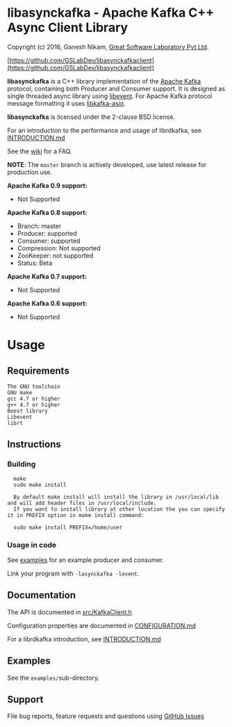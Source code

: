 libasynckafka - Apache Kafka C++ Async Client Library
==============================================

Copyright (c) 2016, Ganesh Nikam, [Great Software Laboratory Pvt Ltd](http://gslab.com/).

[https://github.com/GSLabDev/libasynckafkaclient](https://github.com/GSLabDev/libasynckafkaclient)

**libasynckafka** is a C++ library implementation of the
[Apache Kafka](http://kafka.apache.org/) protocol, containing both
Producer and Consumer support. It is designed as single threaded async library using
[libevent](http://libevent.org/). For Apache Kafka protocol message formatting it
uses [libkafka-asio](https://github.com/danieljoos/libkafka-asio).

**libasynckafka** is licensed under the 2-clause BSD license.

For an introduction to the performance and usage of librdkafka, see
[INTRODUCTION.md](https://github.com/GSLabDev/libasynckafkaclient/blob/master/INTRODUCTION.md)

See the [wiki](https://github.com/GSLabDev/libasynckafkaclient/wiki) for a FAQ.

**NOTE**: The `master` branch is actively developed, use latest release for production use.

**Apache Kafka 0.9 support:**
  * Not Supported

**Apache Kafka 0.8 support:**

  * Branch: master
  * Producer: supported
  * Consumer: supported
  * Compression: Not supported
  * ZooKeeper: not supported
  * Status: Beta


**Apache Kafka 0.7 support:**

  * Not Supported


**Apache Kafka 0.6 support:**

  * Not Supported


# Usage

## Requirements
	The GNU toolchain
	GNU make
   	gcc 4.7 or higher
	g++ 4.7 or higher
	Boost library
    Libevent
    librt

## Instructions

### Building

      make
      sudo make install

      By default make install will install the library in /usr/local/lib and will add header files in /usr/local/include.
      If you want to install library at other location the you can specify it in PREFIX option in make install command:

      sudo make install PREFIX=/home/user


### Usage in code

See [examples](https://github.com/GSLabDev/libasynckafkaclient/tree/master/examples) for an example producer and consumer.

Link your program with `-lasynckafka -levent`.


## Documentation

The API is documented in [src/KafkaClient.h](src/KafkaClient.h)

Configuration properties are documented in
[CONFIGURATION.md](https://github.com/edenhill/librdkafka/blob/master/CONFIGURATION.md)

For a librdkafka introduction, see
[INTRODUCTION.md](https://github.com/edenhill/librdkafka/blob/master/INTRODUCTION.md)


## Examples

See the `examples/`sub-directory.


## Support

File bug reports, feature requests and questions using
[GitHub Issues](https://github.com/edenhill/librdkafka/issues)
